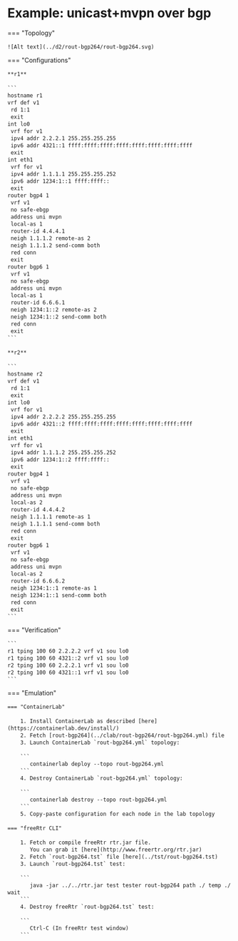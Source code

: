 # Example: unicast+mvpn over bgp

=== "Topology"

    ![Alt text](../d2/rout-bgp264/rout-bgp264.svg)

=== "Configurations"

    **r1**

    ```
    hostname r1
    vrf def v1
     rd 1:1
     exit
    int lo0
     vrf for v1
     ipv4 addr 2.2.2.1 255.255.255.255
     ipv6 addr 4321::1 ffff:ffff:ffff:ffff:ffff:ffff:ffff:ffff
     exit
    int eth1
     vrf for v1
     ipv4 addr 1.1.1.1 255.255.255.252
     ipv6 addr 1234:1::1 ffff:ffff::
     exit
    router bgp4 1
     vrf v1
     no safe-ebgp
     address uni mvpn
     local-as 1
     router-id 4.4.4.1
     neigh 1.1.1.2 remote-as 2
     neigh 1.1.1.2 send-comm both
     red conn
     exit
    router bgp6 1
     vrf v1
     no safe-ebgp
     address uni mvpn
     local-as 1
     router-id 6.6.6.1
     neigh 1234:1::2 remote-as 2
     neigh 1234:1::2 send-comm both
     red conn
     exit
    ```

    **r2**

    ```
    hostname r2
    vrf def v1
     rd 1:1
     exit
    int lo0
     vrf for v1
     ipv4 addr 2.2.2.2 255.255.255.255
     ipv6 addr 4321::2 ffff:ffff:ffff:ffff:ffff:ffff:ffff:ffff
     exit
    int eth1
     vrf for v1
     ipv4 addr 1.1.1.2 255.255.255.252
     ipv6 addr 1234:1::2 ffff:ffff::
     exit
    router bgp4 1
     vrf v1
     no safe-ebgp
     address uni mvpn
     local-as 2
     router-id 4.4.4.2
     neigh 1.1.1.1 remote-as 1
     neigh 1.1.1.1 send-comm both
     red conn
     exit
    router bgp6 1
     vrf v1
     no safe-ebgp
     address uni mvpn
     local-as 2
     router-id 6.6.6.2
     neigh 1234:1::1 remote-as 1
     neigh 1234:1::1 send-comm both
     red conn
     exit
    ```

=== "Verification"

    ```
    r1 tping 100 60 2.2.2.2 vrf v1 sou lo0
    r1 tping 100 60 4321::2 vrf v1 sou lo0
    r2 tping 100 60 2.2.2.1 vrf v1 sou lo0
    r2 tping 100 60 4321::1 vrf v1 sou lo0
    ```

=== "Emulation"

    === "ContainerLab"

        1. Install ContainerLab as described [here](https://containerlab.dev/install/)  
        2. Fetch [rout-bgp264](../clab/rout-bgp264/rout-bgp264.yml) file  
        3. Launch ContainerLab `rout-bgp264.yml` topology:  

        ```
           containerlab deploy --topo rout-bgp264.yml  
        ```
        4. Destroy ContainerLab `rout-bgp264.yml` topology:  

        ```
           containerlab destroy --topo rout-bgp264.yml  
        ```
        5. Copy-paste configuration for each node in the lab topology

    === "freeRtr CLI"

        1. Fetch or compile freeRtr rtr.jar file.  
           You can grab it [here](http://www.freertr.org/rtr.jar)  
        2. Fetch `rout-bgp264.tst` file [here](../tst/rout-bgp264.tst)  
        3. Launch `rout-bgp264.tst` test:  

        ```
           java -jar ../../rtr.jar test tester rout-bgp264 path ./ temp ./ wait
        ```
        4. Destroy freeRtr `rout-bgp264.tst` test:  

        ```
           Ctrl-C (In freeRtr test window)
        ```

